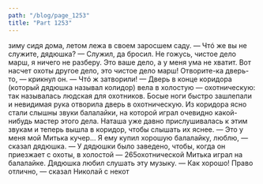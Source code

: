 ```yaml
---
path: "/blog/page_1253"
title: "Part 1253"
---
```


зиму сидя дома, летом лежа в своем заросшем саду.
— Чтó же вы не служите, дядюшка?
— Служил, да бросил. Не гожусь, чистое дело марш, я ничего не разберу. Это ваше дело, а у меня ума не хватит. Вот насчет охоты другое дело, это чистое дело марш! Отворите-ка дверь-то, — крикнул он. — Чтó ж затворили! — Дверь в конце коридора (который дядюшка называл колидор) вела в холостую — охотническую: так называлась людская для охотников. Босые ноги быстро зашлепали и невидимая рука отворила дверь в охотническую. Из коридора ясно стали слышны звуки балалайки, на которой играл очевидно какой-нибудь мастер этого дела. Наташа уже давно прислушивалась к этим звукам и теперь вышла в коридор, чтобы слышать их яснее.
— Это у меня мой Митька кучер... Я ему купил хорошую балалайку, люблю, — сказал дядюшка. — У дядюшки было заведено, чтобы, когда он приезжает с охоты, в холостой — 265охотнической Митька играл на балалайке. Дядюшка любил слушать эту музыку.
— Как хорошо! Право отлично, — сказал Николай с некот
